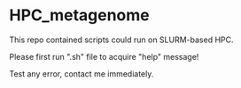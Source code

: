 # HPC_metagenome
This repo contained scripts could run on SLURM-based HPC. 

Please first run ".sh" file to acquire "help" message!

Test any error, contact me immediately.

